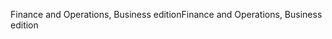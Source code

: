 <span data-ttu-id="67912-101">Finance and Operations, Business edition</span><span class="sxs-lookup"><span data-stu-id="67912-101">Finance and Operations, Business edition</span></span>
